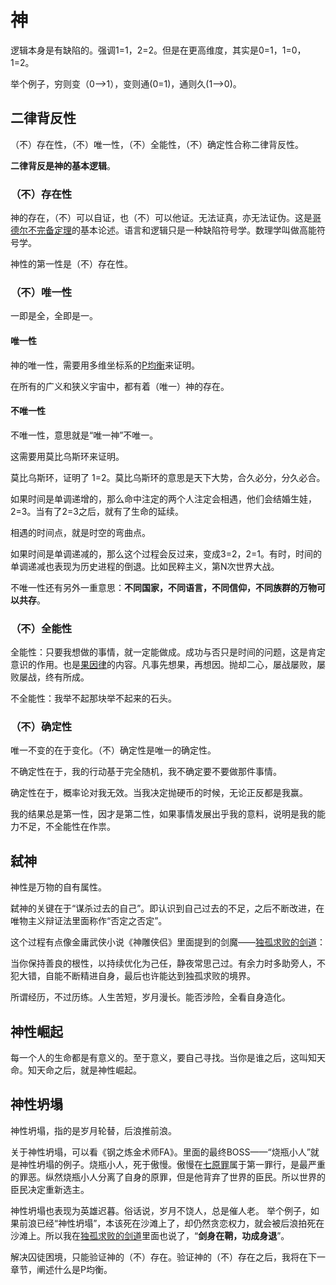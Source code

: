 # 神

逻辑本身是有缺陷的。强调1=1，2=2。但是在更高维度，其实是0=1，1=0，1=2。

举个例子，穷则变（0-->1），变则通(0=1)，通则久(1-->0)。

## 二律背反性

（不）存在性，（不）唯一性，（不）全能性，（不）确定性合称二律背反性。

**二律背反是神的基本逻辑**。

### （不）存在性

神的存在，（不）可以自证，也（不）可以他证。无法证真，亦无法证伪。这是[哥德尔不完备定理](https://zh.wikipedia.org/zh-hans/%E5%93%A5%E5%BE%B7%E5%B0%94%E4%B8%8D%E5%AE%8C%E5%A4%87%E5%AE%9A%E7%90%86)的基本论述。语言和逻辑只是一种缺陷符号学。数理学叫做高能符号学。

神性的第一性是（不）存在性。

### （不）唯一性

一即是全，全即是一。

#### 唯一性

神的唯一性，需要用多维坐标系的[P均衡](https://god-theory.readthedocs.io/zh_CN/latest/chapter_5.html#p)来证明。

在所有的广义和狭义宇宙中，都有着（唯一）神的存在。

#### 不唯一性

不唯一性，意思就是“唯一神”不唯一。

这需要用莫比乌斯环来证明。

莫比乌斯环，证明了 1=2。莫比乌斯环的意思是天下大势，合久必分，分久必合。

如果时间是单调递增的，那么命中注定的两个人注定会相遇，他们会结婚生娃，2=3。当有了2=3之后，就有了生命的延续。

相遇的时间点，就是时空的弯曲点。

如果时间是单调递减的，那么这个过程会反过来，变成3=2，2=1。有时，时间的单调递减也表现为历史进程的倒退。比如民粹主义，第N次世界大战。

不唯一性还有另外一重意思：**不同国家，不同语言，不同信仰，不同族群的万物可以共存**。

### （不）全能性

全能性：只要我想做的事情，就一定能做成。成功与否只是时间的问题，这是肯定意识的作用。也是[果因律](https://zhuanlan.zhihu.com/p/122457298)的内容。凡事先想果，再想因。抛却二心，屡战屡败，屡败屡战，终有所成。

不全能性：我举不起那块举不起来的石头。

### （不）确定性

唯一不变的在于变化。（不）确定性是唯一的确定性。

不确定性在于，我的行动基于完全随机，我不确定要不要做那件事情。

确定性在于，概率论对我无效。当我决定抛硬币的时候，无论正反都是我赢。

我的结果总是第一性，因才是第二性，如果事情发展出乎我的意料，说明是我的能力不足，不全能性在作祟。

## 弑神

神性是万物的自有属性。

弑神的关键在于“谋杀过去的自己”。即认识到自己过去的不足，之后不断改进，在唯物主义辩证法里面称作“否定之否定”。

这个过程有点像金庸武侠小说《神雕侠侣》里面提到的剑魔——[独孤求败的剑道](http://t.cn/A6LCfcH5)：

当你保持善良的根性，以持续优化为己任，静夜常思己过。有余力时多助旁人，不犯大错，自能不断精进自身，最后也许能达到独孤求败的境界。

所谓经历，不过历练。人生苦短，岁月漫长。能否涉险，全看自身造化。

## 神性崛起

每一个人的生命都是有意义的。至于意义，要自己寻找。当你是谁之后，这叫知天命。知天命之后，就是神性崛起。

## 神性坍塌

神性坍塌，指的是岁月轮替，后浪推前浪。

关于神性坍塌，可以看《钢之炼金术师FA》。里面的最终BOSS——“烧瓶小人”就是神性坍塌的例子。烧瓶小人，死于傲慢。傲慢在[七原罪](https://zh.wikipedia.org/wiki/%E4%B8%83%E5%AE%97%E7%BD%AA)属于第一罪行，是最严重的罪恶。纵然烧瓶小人分离了自身的原罪，但是他背弃了世界的臣民。所以世界的臣民决定重新选主。

神性坍塌也表现为英雄迟暮。俗话说，岁月不饶人，总是催人老。
举个例子，如果前浪已经“神性坍塌”，本该死在沙滩上了，却仍然贪恋权力，就会被后浪拍死在沙滩上。所以我在[独孤求败的剑道](http://t.cn/A6LCfcH5)里面也说了，“**剑身在鞘，功成身退**”。

解决囚徒困境，只能验证神的（不）存在。验证神的（不）存在之后，我将在下一章节，阐述什么是P均衡。
